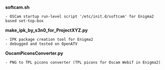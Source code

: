 **softcam.sh**
```
- OSCam startup run-level script '/etc/init.d/softcam' for Enigma2 based set-top-box
```
**make_ipk_by_s3n0_for_ProjectXYZ.py**
```
- IPK package creation tool for Enigma2
- debugged and tested on OpenATV
```
**OscamPiconsConverter.py**
```
- PNG to TPL picons converter (TPL picons for Oscam Webif in Enigma2)
```
